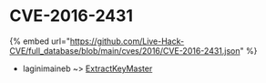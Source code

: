 # CVE-2016-2431
{% embed url="https://github.com/Live-Hack-CVE/full_database/blob/main/cves/2016/CVE-2016-2431.json" %}

* laginimaineb ~> [ExtractKeyMaster](https://www.alice-snow.ru/2016/database/cve-2016-2431/extractkeymaster-laginimaineb)